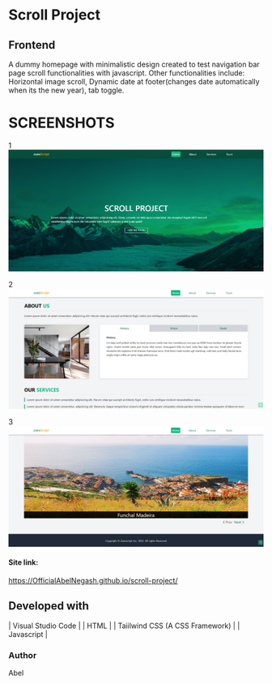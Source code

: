 # Scroll Project

## Frontend

A dummy homepage with minimalistic design created to test navigation bar page scroll functionalities with javascript.
Other functionalities include: Horizontal image scroll, Dynamic date at footer(changes date automatically when its the new year), tab toggle. 

# SCREENSHOTS

1
![](./heroimage.png)

2
![](./aboutpage.png)

3
![](./togglexfooter.png)

#### Site link:
https://OfficialAbelNegash.github.io/scroll-project/

## Developed with
| Visual Studio Code | | HTML | | Taiilwind CSS (A CSS Framework) | | Javascript |

### Author
Abel
